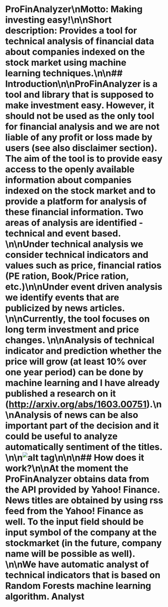 # ProFinAnalyzer\n**Motto:** Making investing easy!\n\n**Short description:** Provides a tool for technical analysis of financial data about companies indexed on the stock market using machine learning techniques.\n\n## Introduction\n\nProFinAnalyzer is a tool and library that is supposed to make investment easy. However, it should not be used as the only tool for financial analysis and we are not liable of any profit or loss made by users (see also disclaimer section). The aim of the tool is to provide easy access to the openly available information about companies indexed on the stock market and to provide a platform for analysis of these financial information. Two areas of analysis are identified - **technical** and **event** based. \n\nUnder technical analysis we consider technical indicators and values such as price, financial ratios (PE ration, Book/Price ration, etc.)\n\nUnder event driven analysis we identify events that are publicized by news articles. \n\nCurrently, the tool focuses on long term investment and price changes. \n\nAnalysis of technical indicator and prediction whether the price will grow (at least 10% over one year period) can be done by machine learning and I have already published a research on it (http://arxiv.org/abs/1603.00751).\n\nAnalysis of news can be also important part of the decision and it could be useful to analyze automatically sentiment of the titles.  \n\n![alt tag](https://github.com/MakerSuite/ProFinAnalyzer/blob/master/img/Screen1.png)\n\n\n## How does it work?\n\nAt the moment the ProFinAnalyzer obtains data from the API provided by Yahoo! Finance. News titles are obtained by using rss feed from the Yahoo! Finance as well. To the input field should be input symbol of the company at the stockmarket (in the future, company name will be possible as well). \n\nWe have automatic analyst of technical indicators that is based on Random Forests machine learning algorithm. Analyst
